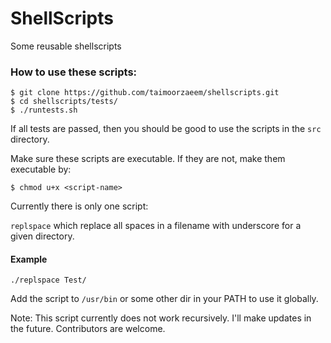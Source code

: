 # ShellScripts
Some reusable shellscripts

### How to use these scripts:
```
$ git clone https://github.com/taimoorzaeem/shellscripts.git
$ cd shellscripts/tests/
$ ./runtests.sh
```

If all tests are passed, then you should be good to use the scripts in the `src` directory.

Make sure these scripts are executable. If they are not, make them executable by:
```
$ chmod u+x <script-name>
```

Currently there is only one script:

`replspace` which replace all spaces in a filename with underscore for a given directory.

#### Example
```
./replspace Test/
```
Add the script to `/usr/bin` or some other dir in your PATH to use it globally.

Note: This script currently does not work recursively. I'll make updates in the future. Contributors are welcome.
